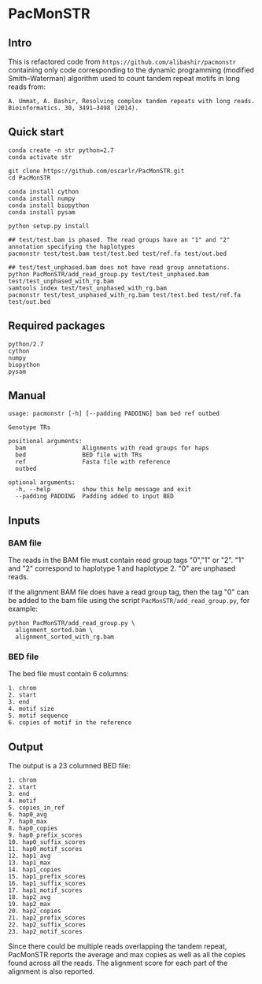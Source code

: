 # PacMonSTR
## Intro
This is refactored code from ```https://github.com/alibashir/pacmonstr``` containing only code corresponding to the dynamic programming (modified Smith–Waterman) algorithm used to count tandem repeat motifs in long reads from:
```
A. Ummat, A. Bashir, Resolving complex tandem repeats with long reads. 
Bioinformatics. 30, 3491–3498 (2014).
```

## Quick start
```
conda create -n str python=2.7
conda activate str

git clone https://github.com/oscarlr/PacMonSTR.git
cd PacMonSTR

conda install cython
conda install numpy
conda install biopython
conda install pysam

python setup.py install

## test/test.bam is phased. The read groups have an "1" and "2" annotation specifying the haplotypes
pacmonstr test/test.bam test/test.bed test/ref.fa test/out.bed

## test/test_unphased.bam does not have read group annotations.
python PacMonSTR/add_read_group.py test/test_unphased.bam test/test_unphased_with_rg.bam
samtools index test/test_unphased_with_rg.bam
pacmonstr test/test_unphased_with_rg.bam test/test.bed test/ref.fa test/out.bed
```

## Required packages
```
python/2.7
cython
numpy
biopython
pysam
```

## Manual
```
usage: pacmonstr [-h] [--padding PADDING] bam bed ref outbed

Genotype TRs

positional arguments:
  bam                Alignments with read groups for haps
  bed                BED file with TRs
  ref                Fasta file with reference
  outbed

optional arguments:
  -h, --help         show this help message and exit
  --padding PADDING  Padding added to input BED
  ```
## Inputs
### BAM file
The reads in the BAM file must contain read group tags "0","1" or "2". "1" and "2" correspond to haplotype 1 and haplotype 2. "0" are unphased reads.

If the alignment BAM file does have a read group tag, then the tag "0" can be added to the bam file using the script `PacMonSTR/add_read_group.py`, for example:
```
python PacMonSTR/add_read_group.py \
  alignment_sorted.bam \
  alignment_sorted_with_rg.bam
```
### BED file
The bed file must contain 6 columns:
```
1. chrom
2. start
3. end
4. motif size
5. motif sequence
6. copies of motif in the reference
```

## Output
The output is a 23 columned BED file:
```
1. chrom
2. start
3. end
4. motif
5. copies_in_ref
6. hap0_avg
7. hap0_max
8. hap0_copies
9. hap0_prefix_scores
10. hap0_suffix_scores
11. hap0_motif_scores
12. hap1_avg
13. hap1_max
14. hap1_copies
15. hap1_prefix_scores
16. hap1_suffix_scores
17. hap1_motif_scores
18. hap2_avg
19. hap2_max
20. hap2_copies
21. hap2_prefix_scores
22. hap2_suffix_scores
23. hap2_motif_scores
```
Since there could be multiple reads overlapping the tandem repeat, PacMonSTR reports the average and max copies as well as all the copies found across all the reads. The alignment score for each part of the alignment is also reported.
